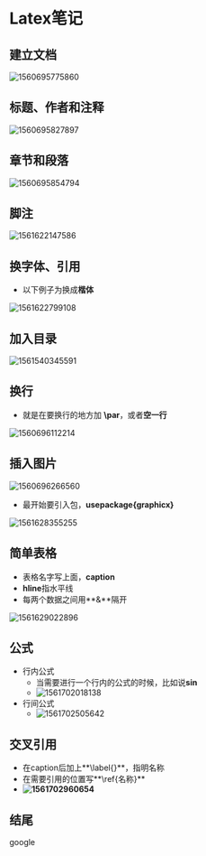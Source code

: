 # Latex笔记

## 建立文档

![1560695775860](C:\Users\nihaopeng\AppData\Roaming\Typora\typora-user-images\1560695775860.png)



## 标题、作者和注释

![1560695827897](C:\Users\nihaopeng\AppData\Roaming\Typora\typora-user-images\1560695827897.png)



## 章节和段落

![1560695854794](C:\Users\nihaopeng\AppData\Roaming\Typora\typora-user-images\1560695854794.png)



## 脚注

![1561622147586](C:\Users\nihaopeng\AppData\Roaming\Typora\typora-user-images\1561622147586.png)



## 换字体、引用

* 以下例子为换成**楷体**

![1561622799108](C:\Users\nihaopeng\AppData\Roaming\Typora\typora-user-images\1561622799108.png)





## 加入目录

![1561540345591](C:\Users\nihaopeng\AppData\Roaming\Typora\typora-user-images\1561540345591.png)



## 换行

* 就是在要换行的地方加 **\par**，或者**空一行**

![1560696112214](C:\Users\nihaopeng\AppData\Roaming\Typora\typora-user-images\1560696112214.png)



## 插入图片

![1560696266560](C:\Users\nihaopeng\AppData\Roaming\Typora\typora-user-images\1560696266560.png)

* 最开始要引入包，**usepackage{graphicx}**

![1561628355255](C:\Users\nihaopeng\AppData\Roaming\Typora\typora-user-images\1561628355255.png)



## 简单表格

* 表格名字写上面，**caption**
* **hline**指水平线
* 每两个数据之间用**&**隔开

![1561629022896](C:\Users\nihaopeng\AppData\Roaming\Typora\typora-user-images\1561629022896.png)



## 公式

* 行内公式
  * 当需要进行一个行内的公式的时候，比如说**sin**
  * ![1561702018138](C:\Users\nihaopeng\AppData\Roaming\Typora\typora-user-images\1561702018138.png)
* 行间公式
  * ![1561702505642](C:\Users\nihaopeng\AppData\Roaming\Typora\typora-user-images\1561702505642.png)



## 交叉引用

* 在caption后加上**\label{}**，指明名称
* 在需要引用的位置写**\ref{名称}**
* **![1561702960654](C:\Users\nihaopeng\AppData\Roaming\Typora\typora-user-images\1561702960654.png)**



## 结尾

google

